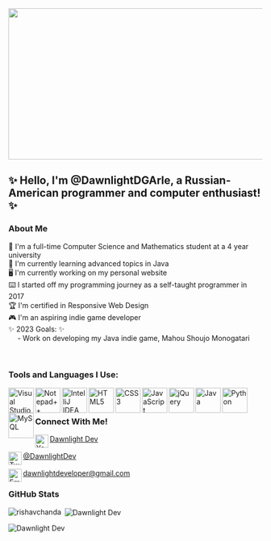 <img src = "https://static.wikia.nocookie.net/animal-jam-clans-1/images/1/1c/Made_by_1041uuu.gif/revision/latest?cb=20210406230318" width = 6000 height = 300>

## ✨ Hello, I'm @DawnlightDGArle, a Russian-American programmer and computer enthusiast! ✨

### About Me

🏫 I'm a full-time Computer Science and Mathematics student at a 4 year university
<br/>
🌱 I'm currently learning advanced topics in Java
<br/>
🖥️ I'm currently working on my personal website
<br/>
⌨️ I started off my programming journey as a self-taught programmer in 2017
<br/>
🏆 I'm certified in Responsive Web Design <br/>
🎮 I'm an aspiring indie game developer <br/>
✨ 2023 Goals: ✨<br/>
    &emsp; - Work on developing my Java indie game, Mahou Shoujo Monogatari

<br/>

### Tools and Languages I Use:

<img align="left" alt="Visual Studio Code" width="50px" src="https://cdn.jsdelivr.net/gh/devicons/devicon/icons/visualstudio/visualstudio-plain.svg" />
<img align="left" alt="Notepad++" width="50px" src="https://external-content.duckduckgo.com/iu/?u=https%3A%2F%2F2.bp.blogspot.com%2F-YxV67LGDGSs%2FWksbaiKaQSI%2FAAAAAAAAAh8%2FwreqaG4HbBw3h6g-AThMSLRk81hQ85dYgCK4BGAYYCw%2Fs1600%2FNotepad-Plus-Plus-icon.png&f=1&nofb=1" />
<img align = "left" alt = "IntelliJ IDEA" width = "50px" src = "https://cdn.jsdelivr.net/gh/devicons/devicon/icons/intellij/intellij-original.svg" />
<img align="left" alt="HTML5" width="50px" src="https://cdn.jsdelivr.net/gh/devicons/devicon/icons/html5/html5-original-wordmark.svg" />
<img align="left" alt="CSS3" width="50px" src="https://cdn.jsdelivr.net/gh/devicons/devicon/icons/css3/css3-original-wordmark.svg" />
<img align="left" alt="JavaScript" width="50px" src="https://cdn.jsdelivr.net/gh/devicons/devicon/icons/javascript/javascript-original.svg" />
<img align="left" alt = "jQuery" width = "50px" src="https://cdn.jsdelivr.net/gh/devicons/devicon/icons/jquery/jquery-original-wordmark.svg" />
<img align="left" alt="Java" width="50px" src="https://cdn.jsdelivr.net/gh/devicons/devicon/icons/java/java-original-wordmark.svg" />
<img align="left" alt="Python" width="50px" src="https://cdn.jsdelivr.net/gh/devicons/devicon/icons/python/python-original-wordmark.svg" />
<img align="left" alt = "MySQL" width = "50px" src = "https://cdn.jsdelivr.net/gh/devicons/devicon/icons/mysql/mysql-original-wordmark.svg"/>

<br/>  
<br/>

### Connect With Me!
<img align = "left" alt = "YouTube" width = "26px" src = "https://external-content.duckduckgo.com/iu/?u=https%3A%2F%2Fcdn3.iconfinder.com%2Fdata%2Ficons%2Fcapsocial-round%2F500%2Fyoutube-1024.png&f=1&nofb=1" /> [Dawnlight Dev](https://www.youtube.com/channel/UCjC4tugkGcppSw71Jn2RWmA) <br/>
<br/>
<img align = "left" alt = "Twitter" width = "26px" src = "https://external-content.duckduckgo.com/iu/?u=https%3A%2F%2Fwww.pngkey.com%2Fpng%2Ffull%2F2-27646_twitter-logo-png-transparent-background-logo-twitter-png.png&f=1&nofb=1" /> [@DawnlightDev](https://twitter.com/DawnlightDev)
<br/>
<br/>
<img align = "left" alt = "Email Address" width = "26px" src = "https://external-content.duckduckgo.com/iu/?u=https%3A%2F%2Fwebiconspng.com%2Fwp-content%2Fuploads%2F2017%2F09%2FEmail-PNG-Image-44351.png&f=1&nofb=1" /> dawnlightdeveloper@gmail.com

### GitHub Stats
<p><img align="left" src="https://github-readme-stats.vercel.app/api/top-langs?username=dawnlightdgarle&show_icons=true&locale=en&layout=compact&theme=tokyonight" alt="rishavchanda" /></p>

<p>&nbsp;<img align="center" src="https://github-readme-stats.vercel.app/api?username=dawnlightdgarle&show_icons=true&locale=en&theme=tokyonight" alt="Dawnlight Dev" /></p>

<p><img align="center" src="https://github-readme-streak-stats.herokuapp.com/?user=dawnlightdgarle&&theme=tokyonight" alt="Dawnlight Dev" /></p>


<!---
DawnlightDGArle/DawnlightDGArle is a ✨ special ✨ repository because its `README.md` (this file) appears on your GitHub profile.
You can click the Preview link to take a look at your changes.
--->
